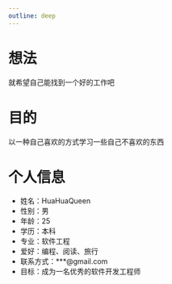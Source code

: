 ```yaml
---
outline: deep
---
```


# 想法
就希望自己能找到一个好的工作吧

# 目的
以一种自己喜欢的方式学习一些自己不喜欢的东西

# 个人信息
- 姓名：HuaHuaQueen
- 性别：男
- 年龄：25
- 学历：本科
- 专业：软件工程
- 爱好：编程、阅读、旅行
- 联系方式：***@gmail.com
- 目标：成为一名优秀的软件开发工程师